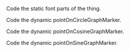 Code the static font parts of the thing.

Code the dynamic pointOnCircleGraphMarker.

Code the dynamic pointOnCosineGraphMarker.

Code the dynamic pointOnSineGraphMarker.
